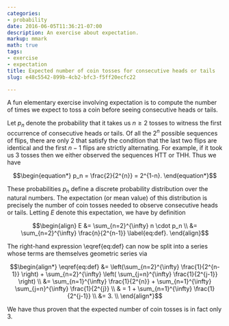 ```yaml
---
categories:
- probability
date: 2016-06-05T11:36:21-07:00
description: An exercise about expectation.
markup: mmark
math: true
tags:
- exercise
- expectation
title: Expected number of coin tosses for consecutive heads or tails
slug: e48c5542-899b-4cb2-bfc3-f5ff20ecfc22

---
```


A fun elementary exercise involving expectation is to compute the number of
times we expect to toss a coin before seeing consecutive heads or tails.

<!--more-->

Let $p_n$ denote the probability that it takes us $n \geq 2$ tosses to
witness the first occurrence of consecutive heads or tails.  Of all the
$2^n$ possible sequences of flips, there are only $2$ that satisfy
the condition that the last two flips are identical and the first $n-1$
flips are strictly alternating.  For example, if it took us 3 tosses
then we either observed the sequences HTT or THH.  Thus we have

$$\begin{equation*}
p_n = \frac{2}{2^{n}} = 2^{1-n}.
\end{equation*}$$

These probabilities $p_n$ define a discrete probability distribution over
the natural numbers.  The expectation (or mean value) of this
distribution is precisely the number of coin tosses needed to observe
consecutive heads or tails. Letting $E$ denote this expectation, we have
by definition

$$\begin{align}
E 
&= \sum_{n=2}^{\infty} n \cdot p_n \\
&= \sum_{n=2}^{\infty} \frac{n}{2^{n-1}} \label{eq:def}.
\end{align}$$

The right-hand expression \eqref{eq:def} can now be split into a series 
whose terms are themselves geometric series via

$$\begin{align*} \eqref{eq:def} 
&= \left(\sum_{n=2}^{\infty} \frac{1}{2^{n-1}} \right) + 
   \sum_{n=2}^{\infty} \left( \sum_{j=n}^{\infty} \frac{1}{2^{j-1}} \right) \\
&= \sum_{n=1}^{\infty} \frac{1}{2^{n}} + 
   \sum_{n=1}^{\infty} \sum_{j=n}^{\infty} \frac{1}{2^{j}} \\
& = 1 + \sum_{n=1}^{\infty} \frac{1}{2^{j-1}} \\
&= 3. \\
\end{align*}$$

We have thus proven that the expected number of coin tosses is in fact only 3.






